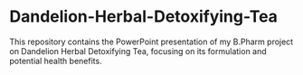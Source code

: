 # Dandelion-Herbal-Detoxifying-Tea
This repository contains the PowerPoint presentation of my B.Pharm project on Dandelion Herbal Detoxifying Tea, focusing on its formulation and potential health benefits.
